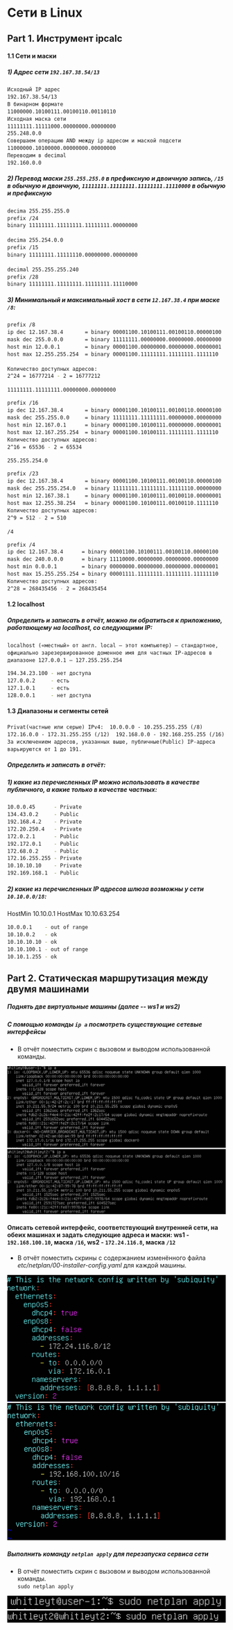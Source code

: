 # Сети в Linux
## Part 1. Инструмент **ipcalc**

#### 1.1 Сети и маски

##### 1) Адрес сети `192.167.38.54/13`

```bash
Исходный IP адрес
192.167.38.54/13
В бинарном формате
11000000.10100111.00100110.00110110
Исходная маска сети
11111111.11111000.00000000.00000000
255.248.0.0
Совершаем операцию AND между ip адресом и маской подсети
11000000.10100000.00000000.00000000
Переводим в decimal
192.160.0.0
```
##### 2) Перевод маски `255.255.255.0` в префиксную и двоичную запись, `/15` в обычную и двоичную, `11111111.11111111.11111111.11110000` в обычную и префиксную

```bash
decima 255.255.255.0
prefix /24
binary 11111111.11111111.11111111.00000000

decima 255.254.0.0
prefix /15
binary 11111111.11111110.00000000.00000000

decimal 255.255.255.240
prefix /28
binary 11111111.11111111.11111111.11110000
```

##### 3) Минимальный и максимальный хост в сети `12.167.38.4` при маске `/8`:

```bash
prefix /8
ip dec 12.167.38.4       = binary 00001100.10100111.00100110.00000100
mask dec 255.0.0.0       = binary 11111111.00000000.00000000.00000000
host min 12.0.0.1        = binary 00001100.00000000.00000000.00000001
host max 12.255.255.254  = binary 00001100.11111111.11111111.1111110

Количество доступных адресов:
2^24 = 16777214 - 2 = 16777212
```

`11111111.11111111.00000000.00000000`

```bash
prefix /16
ip dec 12.167.38.4       = binary 00001100.10100111.00100110.00000100
mask dec 255.255.0.0     = binary 11111111.11111111.00000000.00000000
host min 12.167.0.1      = binary 00001100.10100111.00000000.00000001
host max 12.167.255.254  = binary 00001100.10100111.11111111.1111110
Количество доступных адресов:
2^16 = 65536 - 2 = 65534
```

`255.255.254.0`

```bash
prefix /23
ip dec 12.167.38.4       = binary 00001100.10100111.00100110.00000100
mask dec 255.255.254.0   = binary 11111111.11111111.11111110.00000000
host min 12.167.38.1     = binary 00001100.10100111.00100110.00000001
host max 12.255.38.254   = binary 00001100.10100111.00100110.1111110
Количество доступных адресов:
2^9 = 512 - 2 = 510
```

`/4`

```bash
prefix /4
ip dec 12.167.38.4      = binary 00001100.10100111.00100110.00000100
mask dec 240.0.0.0      = binary 11110000.00000000.00000000.00000000
host min 0.0.0.1        = binary 00000000.00000000.00000000.00000001
host max 15.255.255.254 = binary 00001111.11111111.11111111.11111110
Количество доступных адресов:
2^28 = 268435456 - 2 = 268435454
```

#### 1.2 localhost

##### Определить и записать в отчёт, можно ли обратиться к приложению, работающему на localhost, со следующими IP:

`localhost («местный» от англ. local — этот компьютер) — стандартное, официально зарезервированное доменное имя для частных IP-адресов в диапазоне 127.0.0.1 — 127.255.255.254`

```bash
194.34.23.100 - нет доступа
127.0.0.2     - есть
127.1.0.1     - есть
128.0.0.1     - нет доступа
```
#### 1.3 Диапазоны и сегменты сетей

`Privat(частные или серые) IPv4: 
10.0.0.0 - 10.255.255.255 (/8) 
172.16.0.0 - 172.31.255.255 (/12) 
192.168.0.0 - 192.168.255.255 (/16) 
За исключением адресов, указанных выше, публичные(Public) IP-адреса варьируются от 1 до 191.`

##### Определить и записать в отчёт:

##### 1) какие из перечисленных IP можно использовать в качестве публичного, а какие только в качестве частных:

```bash
10.0.0.45      - Private
134.43.0.2     - Public
192.168.4.2    - Private
172.20.250.4   - Private
172.0.2.1      - Public
192.172.0.1    - Public
172.68.0.2     - Public
172.16.255.255 - Private
10.10.10.10    - Private
192.169.168.1  - Public
```
##### 2) какие из перечисленных IP адресов шлюза возможны у сети `10.10.0.0/18`:

HostMin 10.10.0.1 HostMax 10.10.63.254

```bash
10.0.0.1    - out of range
10.10.0.2   - ok
10.10.10.10 - ok
10.10.100.1 - out of range
10.10.1.255 - ok
```
## Part 2. Статическая маршрутизация между двумя машинами

##### Поднять две виртуальные машины (далее -- ws1 и ws2)

##### С помощью команды `ip a` посмотреть существующие сетевые интерфейсы

- В отчёт поместить скрин с вызовом и выводом использованной команды.

![ipa](./Images/usr1ipa.png)
![ipa](./Images/usr2ipa.png)

#### Описать сетевой интерфейс, соответствующий внутренней сети, на обеих машинах и задать следующие адреса и маски: ws1 - `192.168.100.10`, маска `/16`, ws2 - `172.24.116.8`, маска `/12`

- В отчёт поместить скрины с содержанием изменённого файла *etc/netplan/00-installer-config.yaml* для каждой машины.

![](./Images/usr1netconf.png)
![](./Images/usr2netconf.png)

##### Выполнить команду `netplan apply` для перезапуска сервиса сети

- В отчёт поместить скрин с вызовом и выводом использованной команды.  \
  `sudo netplan apply`

![](./Images/usr1apply.png)
![](./Images/usr2apply.png)
